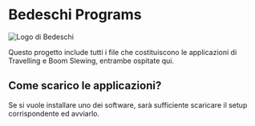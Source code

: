 # Bedeschi Programs
![Logo di Bedeschi](https://cargoconnexion.com/wp-content/uploads/2017/06/Bedeschi-logo-large.jpg)

Questo progetto include tutti i file che costituiscono le applicazioni di Travelling e Boom Slewing, entrambe ospitate qui.


## Come scarico le applicazioni? 
Se si vuole installare uno dei software, sarà sufficiente scaricare il setup corrispondente ed avviarlo.
